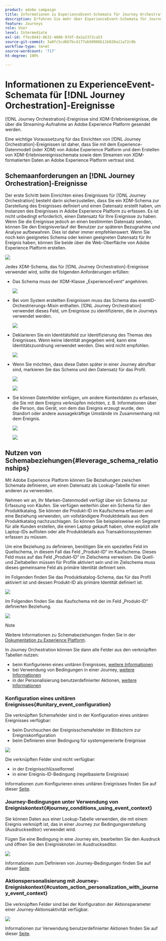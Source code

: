 ```yaml
---
product: adobe campaign
title: Informationen zu ExperienceEvent-Schemata für Journey Orchestration-Ereignisse
description: Erfahren Sie mehr über ExperienceEvent-Schemata für Journey Orchestration-Ereignisse.
feature: Journeys
role: User
level: Intermediate
exl-id: ffec0d42-8632-4806-97df-da2a2372ca53
source-git-commit: 3a0fc5cd6b7bc4177ab50986b11b020a11a72c9b
workflow-type: tm+mt
source-wordcount: '717'
ht-degree: 100%

---
```


# Informationen zu ExperienceEvent-Schemata für [!DNL Journey Orchestration]-Ereignisse

[!DNL Journey Orchestration]-Ereignisse sind XDM-Erlebnisereignisse, die über die Streaming-Aufnahme an Adobe Experience Platform gesendet werden.

Eine wichtige Voraussetzung für das Einrichten von [!DNL Journey Orchestration]-Ereignissen ist daher, dass Sie mit dem Experience-Datenmodell (oder XDM) von Adobe Experience Platform und dem Erstellen von XDM-Erlebnisereignisschemata sowie dem Streamen von XDM-formatierten Daten an Adobe Experience Platform vertraut sind.

## Schemaanforderungen an [!DNL Journey Orchestration]-Ereignisse

Der erste Schritt beim Einrichten eines Ereignisses für [!DNL Journey Orchestration] besteht darin sicherzustellen, dass Sie ein XDM-Schema zur Darstellung des Ereignisses definiert und einen Datensatz erstellt haben, um Instanzen des Ereignisses in Adobe Experience Platform zu erfassen. Es ist nicht unbedingt erforderlich, einen Datensatz für Ihre Ereignisse zu haben. Wenn Sie die Ereignisse jedoch an einen bestimmten Datensatz senden, können Sie den Ereignisverlauf der Benutzer zur späteren Bezugnahme und Analyse aufbewahren. Dies ist daher immer empfehlenswert. Wenn Sie noch kein geeignetes Schema oder keinen geeigneten Datensatz für Ihr Ereignis haben, können Sie beide über die Web-Oberfläche von Adobe Experience Platform erstellen.

![](../assets/schema1.png)

Jedes XDM-Schema, das für [!DNL Journey Orchestration]-Ereignisse verwendet wird, sollte die folgenden Anforderungen erfüllen:

* Das Schema muss der XDM-Klasse „ExperienceEvent“ angehören.

  ![](../assets/schema2.png)

* Bei vom System erstellten Ereignissen muss das Schema das eventID-Orchestrierungs-Mixin enthalten. [!DNL Journey Orchestration] verwendet dieses Feld, um Ereignisse zu identifizieren, die in Journeys verwendet werden.

  ![](../assets/schema3.png)

* Deklarieren Sie ein Identitätsfeld zur Identifizierung des Themas des Ereignisses. Wenn keine Identität angegeben wird, kann eine Identitätszuordnung verwendet werden. Dies wird nicht empfohlen.

  ![](../assets/schema4.png)

* Wenn Sie möchten, dass diese Daten später in einer Journey abrufbar sind, markieren Sie das Schema und den Datensatz für das Profil.

  ![](../assets/schema5.png)

  ![](../assets/schema6.png)

* Sie können Datenfelder einfügen, um andere Kontextdaten zu erfassen, die Sie mit dem Ereignis verknüpfen möchten, z. B. Informationen über die Person, das Gerät, von dem das Ereignis erzeugt wurde, den Standort oder andere aussagekräftige Umstände im Zusammenhang mit dem Ereignis.

  ![](../assets/schema7.png)

  ![](../assets/schema8.png)

## Nutzen von Schemabeziehungen{#leverage_schema_relationships}

Mit Adobe Experience Platform können Sie Beziehungen zwischen Schemata definieren, um einen Datensatz als Lookup-Tabelle für einen anderen zu verwenden.

Nehmen wir an, Ihr Marken-Datenmodell verfügt über ein Schema zur Erfassung von Käufen. Sie verfügen weiterhin über ein Schema für den Produktkatalog. Sie können die Produkt-ID im Kaufschema erfassen und eine Beziehung verwenden, um vollständigere Produktdetails aus dem Produktkatalog nachzuschlagen. So können Sie beispielsweise ein Segment für alle Kunden erstellen, die einen Laptop gekauft haben, ohne explizit alle Laptop-IDs auflisten oder alle Produktdetails aus Transaktionssystemen erfassen zu müssen.

Um eine Beziehung zu definieren, benötigen Sie ein spezielles Feld im Quellschema, in diesem Fall das Feld „Produkt-ID“ im Kaufschema. Dieses Feld muss auf das Feld „Produkt-ID“ im Zielschema verweisen. Die Quell- und Zieltabellen müssen für Profile aktiviert sein und im Zielschema muss dieses gemeinsame Feld als primäre Identität definiert sein.

Im Folgenden finden Sie das Produktkatalog-Schema, das für das Profil aktiviert ist und dessen Produkt-ID als primäre Identität definiert ist.

![](../assets/schema9.png)

Im Folgenden finden Sie das Kaufschema mit der im Feld „Produkt-ID“ definierten Beziehung.

![](../assets/schema10.png)

>[!NOTE]
>
>Weitere Informationen zu Schemabeziehungen finden Sie in der [Dokumentation zu Experience Platform](https://experienceleague.adobe.com/docs/platform-learn/tutorials/schemas/configure-relationships-between-schemas.html?lang=de).

In Journey Orchestration können Sie dann alle Felder aus den verknüpften Tabellen nutzen:

* beim Konfigurieren eines unitären Ereignisses, [weitere Informationen](../event/experience-event-schema.md#unitary_event_configuration)
* bei Verwendung von Bedingungen in einer Journey, [weitere Informationen](../event/experience-event-schema.md#journey_conditions_using_event_context)
* in der Personalisierung benutzerdefinierter Aktionen, [weitere Informationen](../event/experience-event-schema.md#custom_action_personalization_with_journey_event_context)

### Konfiguration eines unitären Ereignisses{#unitary_event_configuration}

Die verknüpften Schemafelder sind in der Konfiguration eines unitären Ereignisses verfügbar:

* beim Durchsuchen der Ereignisschemafelder im Bildschirm zur Ereigniskonfiguration
* beim Definieren einer Bedingung für systemgenerierte Ereignisse

![](../assets/schema11.png)

Die verknüpften Felder sind nicht verfügbar:

* in der Ereignisschlüsselformel
* in einer Ereignis-ID-Bedingung (regelbasierte Ereignisse)

Informationen zum Konfigurieren eines unitären Ereignisses finden Sie auf dieser [Seite](../event/about-creating.md).

### Journey-Bedingungen unter Verwendung von Ereigniskontext{#journey_conditions_using_event_context}

Sie können Daten aus einer Lookup-Tabelle verwenden, die mit einem Ereignis verknüpft ist, das in einer Journey zur Bedingungserstellung (Ausdruckseditor) verwendet wird.

Fügen Sie eine Bedingung in eine Journey ein, bearbeiten Sie den Ausdruck und öffnen Sie den Ereignisknoten im Ausdruckseditor.

![](../assets/schema12.png)

Informationen zum Definieren von Journey-Bedingungen finden Sie auf dieser [Seite](../building-journeys/condition-activity.md).

### Aktionspersonalisierung mit Journey-Ereigniskontext{#custom_action_personalization_with_journey_event_context}

Die verknüpften Felder sind bei der Konfiguration der Aktionsparameter einer Journey-Aktionsaktivität verfügbar.

![](../assets/schema13.png)

Informationen zur Verwendung benutzerdefinierter Aktionen finden Sie auf dieser [Seite](../building-journeys/using-custom-actions.md).


